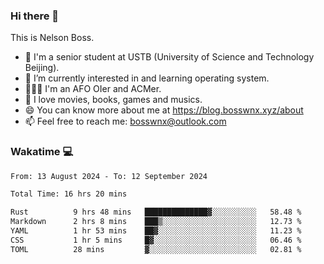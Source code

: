 ### Hi there 👋

<!--
**bosswnx/bosswnx** is a ✨ _special_ ✨ repository because its `README.md` (this file) appears on your GitHub profile.

Here are some ideas to get you started:

- 🔭 I’m currently working on ...
- 🌱 I’m currently learning ...
- 👯 I’m looking to collaborate on ...
- 🤔 I’m looking for help with ...
- 💬 Ask me about ...
- 📫 How to reach me: ...
- 😄 Pronouns: ...
- ⚡ Fun fact: ...
-->

This is Nelson Boss.

- 🏫 I'm a senior student at USTB (University of Science and Technology Beijing).
- 🌱 I’m currently interested in and learning operating system.
- 🧑🏻‍💻 I'm an AFO OIer and ACMer.
- 🥰 I love movies, books, games and musics.
- 😄 You can know more about me at https://blog.bosswnx.xyz/about
- 📫 Feel free to reach me: bosswnx@outlook.com

### Wakatime 💻

<!--START_SECTION:waka-->

```txt
From: 13 August 2024 - To: 12 September 2024

Total Time: 16 hrs 20 mins

Rust          9 hrs 48 mins   ██████████████▓░░░░░░░░░░   58.48 %
Markdown      2 hrs 8 mins    ███▒░░░░░░░░░░░░░░░░░░░░░   12.73 %
YAML          1 hr 53 mins    ██▓░░░░░░░░░░░░░░░░░░░░░░   11.23 %
CSS           1 hr 5 mins     █▓░░░░░░░░░░░░░░░░░░░░░░░   06.46 %
TOML          28 mins         ▓░░░░░░░░░░░░░░░░░░░░░░░░   02.81 %
```

<!--END_SECTION:waka-->
